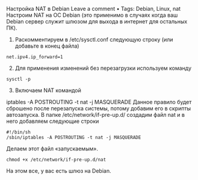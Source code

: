 Настройка NAT в Debian
 Leave a comment  •   Tags: Debian, Linux, nat
Настроим NAT на ОС Debian (это применимо в случаях когда ваш Debian сервер служит шлюзом для выхода в интернет для остальных ПК).

1. Раскомментируем в /etc/sysctl.conf следующую строку (или добавьте в конец файла)

```
net.ipv4.ip_forward=1
```

2. Для применения изменений без перезагрузки используем команду
```
sysctl -p
```

3. Включаем NAT командой

iptables -A POSTROUTING -t nat -j MASQUERADE
Данное правило будет сброшено после перезапуска системы, потому добавим его в скрипты автозапуска. В папке /etc/network/if-pre-up.d/ создадим файл nat и в него добавляем следующие строки

```
#!/bin/sh
/sbin/iptables -A POSTROUTING -t nat -j MASQUERADE
```

Делаем этот файл «запускаемым».
```
chmod +x /etc/network/if-pre-up.d/nat
```

На этом все, у вас есть шлюз на Debian.
